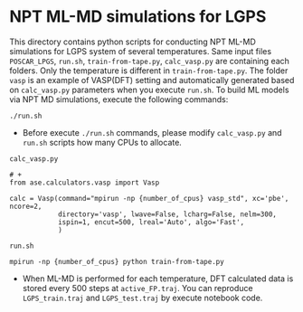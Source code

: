 # NPT ML-MD simulations for LGPS

This directory contains python scripts for conducting NPT ML-MD simulations for LGPS system of several temperatures.
Same input files `POSCAR_LPGS`, `run.sh`, `train-from-tape.py`, `calc_vasp.py` are containing each folders. Only the temperature is different in `train-from-tape.py`. The folder `vasp` is an example of VASP(DFT) setting and automatically generated based on `calc_vasp.py` parameters when you execute `run.sh`. To build ML models via NPT MD simulations, execute the following commands:
```
./run.sh
```

- Before execute `./run.sh` commands, please modify `calc_vasp.py` and `run.sh` scripts how many CPUs to allocate.

`calc_vasp.py`
```shell
# +
from ase.calculators.vasp import Vasp

calc = Vasp(command="mpirun -np {number_of_cpus} vasp_std", xc='pbe', ncore=2,
            directory='vasp', lwave=False, lcharg=False, nelm=300,
            ispin=1, encut=500, lreal='Auto', algo='Fast',
            )
```

`run.sh`
```shell
mpirun -np {number_of_cpus} python train-from-tape.py 
```

- When ML-MD is performed for each temperature, DFT calculated data is stored every 500 steps at `active_FP.traj`. You can reproduce `LGPS_train.traj` and `LGPS_test.traj` by execute notebook code.

